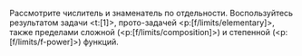 Рассмотрите числитель и знаменатель по отдельности. Воспользуйтесь результатом задачи <t:[1]>, прото-задачей <p:[f/limits/elementary]>, также пределами сложной (<p:[f/limits/composition]>) и степенной (<p:[f/limits/f-power]>) функций.